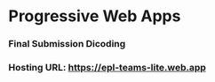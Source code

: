 # Progressive Web Apps
### Final Submission Dicoding 
### Hosting URL: https://epl-teams-lite.web.app
